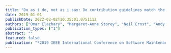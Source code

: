 ```yaml
---
title: "Do as i do, not as i say: Do contribution guidelines match the github contribution process?"
date: 2019-01-01
publishDate: 2022-02-02T10:35:01.075111Z
authors: ["Omar Elazhary", "Margaret-Anne Storey", "Neil Ernst", "Andy Zaidman"]
publication_types: ["1"]
abstract: ""
featured: false
publication: "*2019 IEEE International Conference on Software Maintenance and Evolution (ICSME)*"
---
```


